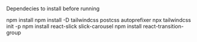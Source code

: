 Dependecies to install before running

npm install 
npm install -D tailwindcss postcss autoprefixer
npx tailwindcss init -p
npm install react-slick slick-carousel
npm install react-transition-group